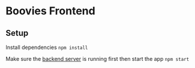 # Boovies Frontend

## Setup

Install dependencies `npm install`

Make sure the [backend server](https://github.com/devconnecthh/boovies-api) is running first then start the app `npm start`
